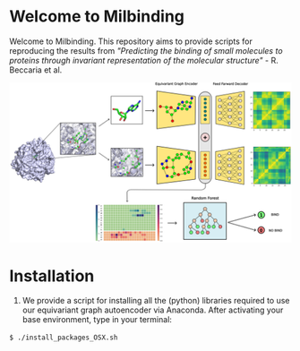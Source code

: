# Welcome to Milbinding

Welcome to Milbinding. This repository aims to provide scripts for reproducing the results from _"Predicting the binding of small molecules to proteins through invariant representation of the molecular structure"_ - R. Beccaria et al.

![alt text](https://github.com/guidotiana/Milbinding/blob/main/pic.png?raw=true)

# Installation

1. We provide a script for installing all the (python) libraries required to use our equivariant graph autoencoder via Anaconda. After activating your base environment, type in your terminal:
   
  `$ ./install_packages_OSX.sh`

